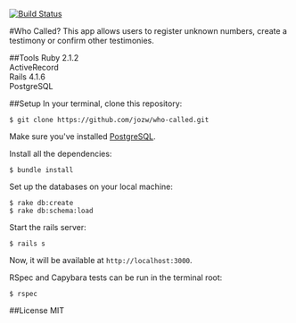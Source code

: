 [![Build Status](https://travis-ci.org/jozw/who-called.svg)](https://travis-ci.org/jozw/who-called)

#Who Called?
This app allows users to register unknown numbers, create a testimony or confirm other testimonies.

##Tools
Ruby 2.1.2<br />
ActiveRecord<br />
Rails 4.1.6<br />
PostgreSQL<br />

##Setup
In your terminal, clone this repository:

```console
$ git clone https://github.com/jozw/who-called.git
```

Make sure you've installed [PostgreSQL](http://www.postgresql.org/download/).

Install all the dependencies:

```console
$ bundle install
```

Set up the databases on your local machine:

```console
$ rake db:create
$ rake db:schema:load
```

Start the rails server:

```console
$ rails s
```

Now, it will be available at `http://localhost:3000`.

RSpec and Capybara tests can be run in the terminal root:

```console
$ rspec
```

##License
MIT
